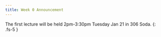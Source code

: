 ```yaml
---
title: Week 0 Announcement
---
```


The first lecture will be held 2pm-3:30pm Tuesday Jan 21 in 306 Soda.
{: .fs-5 }
